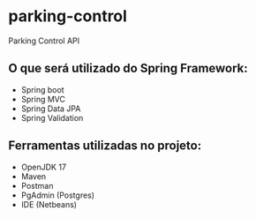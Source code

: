 # parking-control
Parking Control API

## O que será utilizado do Spring Framework:
* Spring boot
* Spring MVC
* Spring Data JPA
* Spring Validation
## Ferramentas utilizadas no projeto:
* OpenJDK 17
* Maven
* Postman
* PgAdmin (Postgres)
* IDE (Netbeans)
